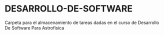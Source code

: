 # DESARROLLO-DE-SOFTWARE
Carpeta para el almacenamiento de tareas dadas en el curso de Desarrollo De Software Para Astrofisica
